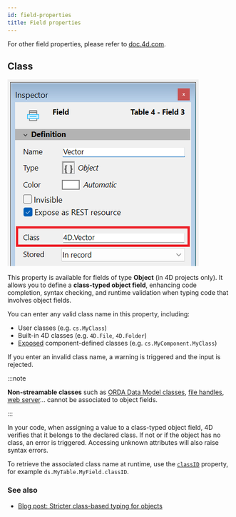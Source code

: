 ```yaml
---
id: field-properties
title: Field properties
---
```


For other field properties, please refer to [doc.4d.com](https://doc.4d.com/4Dv21/4D/21/Field-properties.300-7676763.en.html).

## Class

![](../assets/en/Develop/inspector-class.png)


This property is available for fields of type **Object** (in 4D projects only). It allows you to define a **class-typed object field**, enhancing code completion, syntax checking, and runtime validation when typing code that involves object fields.

You can enter any valid class name in this property, including: 
  - User classes (e.g. `cs.MyClass`)
  - Built-in 4D classes (e.g. `4D.File`, `4D.Folder`)
  - [Exposed](../Extensions/develop-components.md#sharing-of-classes) component-defined classes (e.g. `cs.MyComponent.MyClass`)

If you enter an invalid class name, a warning is triggered and the input is rejected. 

:::note
  
**Non-streamable classes** such as [ORDA Data Model classes](../ORDA/ordaClasses.md), [file handles](../API/FileHandleClass.md), [web server](../API/WebServerClass.md)... cannot be associated to object fields.

:::

In your code, when assigning a value to a class-typed object field, 4D verifies that it belongs to the declared class. If not or if the object has no class, an error is triggered. Accessing unknown attributes will also raise syntax errors.

To retrieve the associated class name at runtime, use the [`classID`](../API/DataClassClass.md#attributename) property, for example `ds.MyTable.MyField.classID`.

### See also

- [Blog post: Stricter class-based typing for objects](https://blog.4d.com/stricter-class-based-typing-for-objects/)


